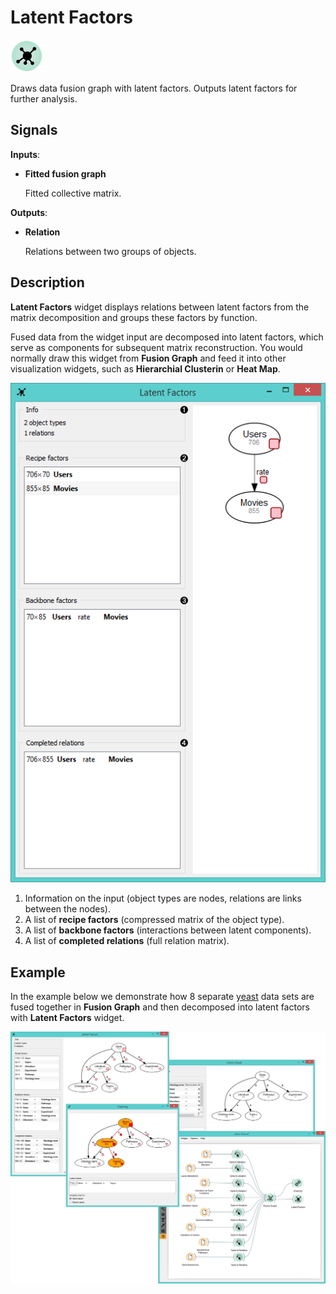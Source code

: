 Latent Factors
==============

![Latent factors widget icon](icons/latent-factors.png)

Draws data fusion graph with latent factors. Outputs latent factors for further analysis.

Signals
-------

**Inputs**:

- **Fitted fusion graph**

  Fitted collective matrix.

**Outputs**:

- **Relation**

  Relations between two groups of objects.

Description
-----------

**Latent Factors** widget displays relations between latent factors from the matrix
decomposition and groups these factors by function. 

Fused data from the widget input are decomposed into latent factors, which
serve as components for subsequent matrix reconstruction. You would normally
draw this widget from **Fusion Graph** and feed it into other visualization
widgets, such as **Hierarchial Clusterin** or **Heat Map**.

![Latent factors widget](images/LatentFactors1-stamped.png)

1. Information on the input (object types are nodes, relations are links between the nodes).
2. A list of **recipe factors** (compressed matrix of the object type).
3. A list of **backbone factors** (interactions between latent components).
4. A list of **completed relations** (full relation matrix).

Example
-------

In the example below we demonstrate how 8 separate [yeast](data-yeast) 
data sets are fused together in **Fusion Graph** and then decomposed 
into latent factors with **Latent Factors** widget.

<img src="images/LatentFactors-Example.png" alt="image" width="600">
